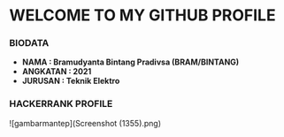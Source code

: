 # WELCOME TO MY GITHUB PROFILE

### BIODATA
* **NAMA : Bramudyanta Bintang Pradivsa (BRAM/BINTANG)**
* **ANGKATAN : 2021**
* **JURUSAN : Teknik Elektro**

### HACKERRANK PROFILE
![gambarmantep](Screenshot (1355).png)
